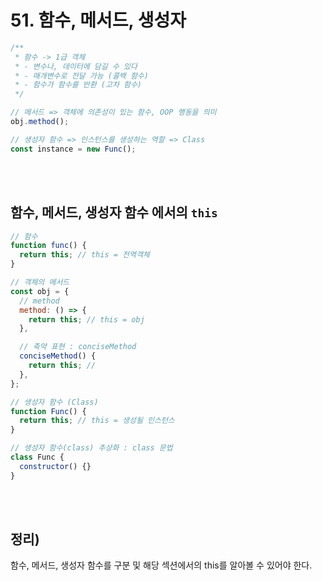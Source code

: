 # 51. 함수, 메서드, 생성자

```javascript
/**
 * 함수 -> 1급 객체
 * - 변수나, 데이터에 담길 수 있다
 * - 매개변수로 전달 가능 (콜백 함수)
 * - 함수가 함수를 반환 (고차 함수)
 */

// 메서드 => 객체에 의존성이 있는 함수, OOP 행동을 의미
obj.method();

// 생성자 함수 => 인스턴스를 생성하는 역할 => Class
const instance = new Func();
```

<br/><br/>

## 함수, 메서드, 생성자 함수 에서의 `this`

```javascript
// 함수
function func() {
  return this; // this = 전역객체
}

// 객체의 메서드
const obj = {
  // method
  method: () => {
    return this; // this = obj
  },

  // 축약 표현 : conciseMethod
  conciseMethod() {
    return this; //
  },
};

// 생성자 함수 (Class)
function Func() {
  return this; // this = 생성될 인스턴스
}

// 생성자 함수(class) 추상화 : class 문법
class Func {
  constructor() {}
}
```

<br/>
<br/>

## 정리)

함수, 메서드, 생성자 함수를 구분 및 해당 섹션에서의 this를 알아볼 수 있어야 한다.
